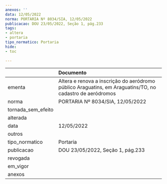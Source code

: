 ```yaml
---
anexos: ''
data: 12/05/2022
norma: PORTARIA Nº 8034/SIA, 12/05/2022
publicacao: DOU 23/05/2022, Seção 1, pág.233
tags:
- altera
- portaria
tipo_normatico: Portaria
hide: 
- toc 
 
---
```


|                    | Documento                                                                                                |
|:-------------------|:---------------------------------------------------------------------------------------------------------|
| ementa             | Altera e renova a inscrição do aeródromo público Araguatins, em Araguatins/TO, no cadastro de aeródromos |
| norma              | PORTARIA Nº 8034/SIA, 12/05/2022                                                                         |
| tornada_sem_efeito |                                                                                                          |
| alterada           |                                                                                                          |
| data               | 12/05/2022                                                                                               |
| outros             |                                                                                                          |
| tipo_normatico     | Portaria                                                                                                 |
| publicacao         | DOU 23/05/2022, Seção 1, pág.233                                                                         |
| revogada           |                                                                                                          |
| em_vigor           |                                                                                                          |
| anexos             |                                                                                                          |